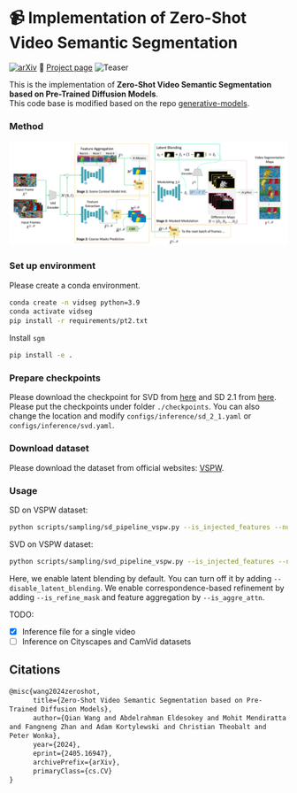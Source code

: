 # :video_camera: Implementation of Zero-Shot Video Semantic Segmentation
[![arXiv](https://img.shields.io/badge/arXiv-<2405.16947>-<COLOR>.svg)](https://arxiv.org/abs/2405.16947)
:rocket: [Project page](https://qianwangx.github.io/VidSeg_diffusion/)
![Teaser](./assets/teaser_vidseg.png)

This is the implementation of **Zero-Shot Video Semantic Segmentation based on Pre-Trained Diffusion Models**.<br> 
This code base is modified based on the repo [generative-models](https://github.com/Stability-AI/generative-models). 

### Method
![Method](./assets/main_workflow_vidseg.png)

### Set up environment
Please create a conda environment.
```bash
conda create -n vidseg python=3.9
conda activate vidseg
pip install -r requirements/pt2.txt
```

Install `sgm`
```bash
pip install -e .
```

### Prepare checkpoints
Please download the checkpoint for SVD from [here](https://huggingface.co/stabilityai/stable-video-diffusion-img2vid) and SD 2.1 from [here](https://huggingface.co/stabilityai/stable-diffusion-2-1). Please put the checkpoints under folder `./checkpoints`. You can also change the location and modify `configs/inference/sd_2_1.yaml` or `configs/inference/svd.yaml`.

### Download dataset
Please download the dataset from official websites: [VSPW](https://github.com/VSPW-dataset/VSPW-dataset-download).

### Usage
SD on VSPW dataset:
```bash
python scripts/sampling/sd_pipeline_vspw.py --is_injected_features --num_masks 20 --feature_folder features_outputs_sd_vspw --is_refine_mask --is_aggre_attn --dataset_path YOUR_VSPW_DATASET_PATH --split_file_path YOUR_VSPW_VAL_SPLIT_FILE_PATH 
```

SVD on VSPW dataset:
```bash
python scripts/sampling/svd_pipeline_vspw.py --is_injected_features --num_masks 20 --feature_folder features_outputs_svd_vspw --is_refine_mask --is_aggre_attn --dataset_path YOUR_VSPW_DATASET_PATH --split_file_path YOUR_VSPW_VAL_SPLIT_FILE_PATH 
```

Here, we enable latent blending by default. You can turn off it by adding `--disable_latent_blending`. We enable correspondence-based refinement by adding `--is_refine_mask` and feature aggregation by `--is_aggre_attn`.

TODO:
- [x] Inference file for a single video
- [ ] Inference on Cityscapes and CamVid datasets

## Citations
```
@misc{wang2024zeroshot,
      title={Zero-Shot Video Semantic Segmentation based on Pre-Trained Diffusion Models}, 
      author={Qian Wang and Abdelrahman Eldesokey and Mohit Mendiratta and Fangneng Zhan and Adam Kortylewski and Christian Theobalt and Peter Wonka},
      year={2024},
      eprint={2405.16947},
      archivePrefix={arXiv},
      primaryClass={cs.CV}
}
```
